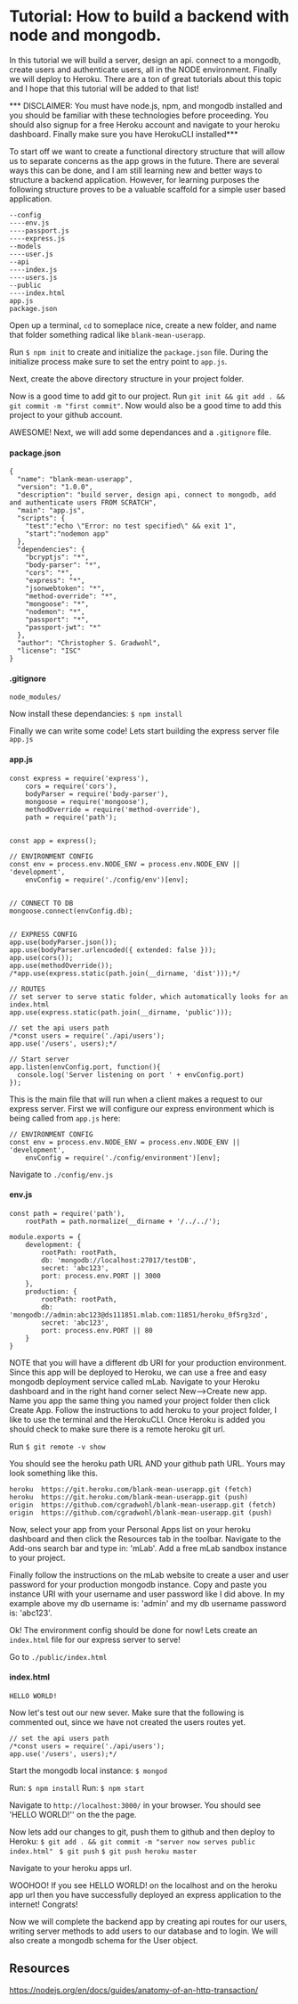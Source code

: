 # Tutorial: How to build a backend with node and mongodb.

In this tutorial we will build a server, design an api. connect to a mongodb, create users and authenticate users, all
in the NODE environment. Finally we will deploy to Heroku. There are a ton of great tutorials about this topic and I hope that this tutorial will be added to that
list!

*** DISCLAIMER: You must have node.js, npm, and mongodb installed and you should be familiar with these technologies
before proceeding. You should also signup for a free Heroku account and navigate to your heroku dashboard. Finally make sure you
have HerokuCLI installed***

To start off we want to create a functional directory structure that will allow us to separate concerns as the app
grows in the future. There are several ways this can be done, and I am still learning new and better ways to structure
a backend application. However, for learning purposes the following structure proves to be a valuable scaffold for a
simple user based application.

```
--config
----env.js
----passport.js
----express.js
--models
----user.js
--api
----index.js
----users.js
--public
----index.html
app.js
package.json
```
Open up a terminal, `cd` to someplace nice,  create a new folder, and name that folder something radical like `blank-mean-userapp`.

Run `$ npm init` to create and initialize the `package.json` file. During the initialize process make sure to set the entry
point to `app.js`.

Next, create the above directory structure in your project folder.

Now is a good time to add git to our project. Run `git init && git add . && git commit -m "first commit"`. Now would also be a
good time to add this project to your github account.

AWESOME! Next, we will add some dependances and a `.gitignore` file.

#### package.json

```
{
  "name": "blank-mean-userapp",
  "version": "1.0.0",
  "description": "build server, design api, connect to mongodb, add and authenticate users FROM SCRATCH",
  "main": "app.js",
  "scripts": {
    "test":"echo \"Error: no test specified\" && exit 1",
    "start":"nodemon app"
  },
  "dependencies": {
    "bcryptjs": "*",
    "body-parser": "*",
    "cors": "*",
    "express": "*",
    "jsonwebtoken": "*",
    "method-override": "*",
    "mongoose": "*",
    "nodemon": "*",
    "passport": "*",
    "passport-jwt": "*"
  },
  "author": "Christopher S. Gradwohl",
  "license": "ISC"
}
```

#### .gitignore
```
node_modules/
```

Now install these dependancies: `$ npm install`

Finally we can write some code! Lets start building the express server file `app.js`
#### app.js
```
const express = require('express'),
    cors = require('cors'),
    bodyParser = require('body-parser'),
	mongoose = require('mongoose'),
    methodOverride = require('method-override'),
    path = require('path');


const app = express();

// ENVIRONMENT CONFIG
const env = process.env.NODE_ENV = process.env.NODE_ENV || 'development',
	envConfig = require('./config/env')[env];


// CONNECT TO DB
mongoose.connect(envConfig.db);


// EXPRESS CONFIG
app.use(bodyParser.json());
app.use(bodyParser.urlencoded({ extended: false }));
app.use(cors());
app.use(methodOverride());
/*app.use(express.static(path.join(__dirname, 'dist')));*/

// ROUTES
// set server to serve static folder, which automatically looks for an index.html
app.use(express.static(path.join(__dirname, 'public')));

// set the api users path
/*const users = require('./api/users');
app.use('/users', users);*/

// Start server
app.listen(envConfig.port, function(){
  console.log('Server listening on port ' + envConfig.port)
});

```

This is the main file that will run when a client makes a request to our express server. First we will configure
our express environment which is being called from `app.js` here:

```
// ENVIRONMENT CONFIG
const env = process.env.NODE_ENV = process.env.NODE_ENV || 'development',
	envConfig = require('./config/environment')[env];
```

Navigate to `./config/env.js`

#### env.js
```
const path = require('path'),
	rootPath = path.normalize(__dirname + '/../../');

module.exports = {
    development: {
        rootPath: rootPath,
        db: 'mongodb://localhost:27017/testDB',
        secret: 'abc123',
        port: process.env.PORT || 3000
    },
    production: {
        rootPath: rootPath,
        db: 'mongodb://admin:abc123@ds111851.mlab.com:11851/heroku_0f5rg3zd',
        secret: 'abc123',
        port: process.env.PORT || 80
    }
}
```
NOTE that you will have a different db URI for your production environment.
Since this app will be deployed to Heroku, we can use a free and easy mongodb deployment service called mLab. Navigate
to your Heroku dashboard and in the right hand corner select New-->Create new app. Name you app the same thing
you named your project folder then click Create App. Follow the instructions to add heroku to your project folder,
I like to use the terminal and the HerokuCLI. Once Heroku is added you should check to make sure there is a remote
heroku git url.

Run `$ git remote -v show`

You should see the heroku path URL AND your github path URL. Yours may look something like this.
```
heroku  https://git.heroku.com/blank-mean-userapp.git (fetch)
heroku  https://git.heroku.com/blank-mean-userapp.git (push)
origin  https://github.com/cgradwohl/blank-mean-userapp.git (fetch)
origin  https://github.com/cgradwohl/blank-mean-userapp.git (push)
```


Now, select your app from your Personal Apps list on your heroku dashboard and then
click the Resources tab in the toolbar. Navigate to the Add-ons search bar and type in: 'mLab'. Add a free mLab
sandbox instance to your project.

Finally follow the instructions on the mLab website to create a user and user password for your production
mongodb instance. Copy and paste you instance URI with your username and user password like I did above.
In my example above my db username is: 'admin' and my db username password is: 'abc123'.

Ok! The environment config should be done for now! Lets create an `index.html` file for our express server to serve!

Go to `./public/index.html`

#### index.html
```
HELLO WORLD!
```

Now let's test out our new sever. Make sure that the following is commented out, since we have not created the users routes yet.
```
// set the api users path
/*const users = require('./api/users');
app.use('/users', users);*/
```

Start the mongodb local instance: `$ mongod`

Run: `$ npm install`
Run: `$ npm start`

Navigate to `http://localhost:3000/` in your browser. You should see 'HELLO WORLD!'' on the the page.

Now lets add our changes to git, push them to github and then deploy to Heroku:
`$ git add . && git commit -m "server now serves public index.html" `
`$ git push`
`$ git push heroku master`

Navigate to your heroku apps url.

WOOHOO! If you see HELLO WORLD! on the localhost and on the heroku app url then you have successfully deployed an express application
to the internet! Congrats!

Now we will complete the backend app by creating api routes for our users, writing server methods to add users to our database and
to login. We will also create a mongodb schema for the User object.

















## Resources

https://nodejs.org/en/docs/guides/anatomy-of-an-http-transaction/
